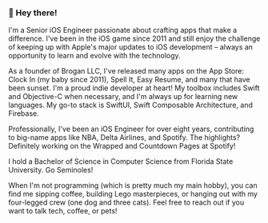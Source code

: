 ### 👋 Hey there! 

I'm a Senior iOS Engineer passionate about crafting apps that make a difference. I've been in the iOS game since 2011 and still enjoy the challenge of keeping up with Apple's major updates to iOS development – always an opportunity to learn and evolve with the technology.

As a founder of Brogan LLC, I've released many apps on the App Store: Clock In (my baby since 2011), Spell It, Easy Resume, and many that have been sunset. I'm a proud indie developer at heart! My toolbox includes Swift and Objective-C when necessary, and I'm always up for learning new languages. My go-to stack is SwiftUI, Swift Composable Architecture, and Firebase.

Professionally, I've been an iOS Engineer for over eight years, contributing to big-name apps like NBA, Delta Airlines, and Spotify. The highlights? Definitely working on the Wrapped and Countdown Pages at Spotify!

I hold a Bachelor of Science in Computer Science from Florida State University. Go Seminoles!

When I'm not programming (which is pretty much my main hobby), you can find me sipping coffee, building Lego masterpieces, or hanging out with my four-legged crew (one dog and three cats). Feel free to reach out if you want to talk tech, coffee, or pets!
